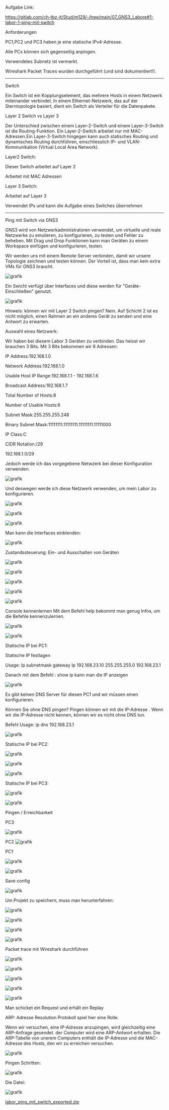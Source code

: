  
Aufgabe Link:

https://gitlab.com/ch-tbz-it/Stud/m129/-/tree/main/07_GNS3_Labore#1-labor-1-ping-mit-switch

Anforderungen

PC1,PC2 und PC3 haben je eine statische IPv4-Adresse.

Alle PCs können sich gegenseitig anpingen.

Verwendetes Subnetz ist vermerkt.

Wireshark Packet Traces wurden durchgeführt (und sind dokumentiert!).

__________________________________________

Switch 


Ein Switch ist ein Kopplungselement, das mehrere Hosts in einem Netzwerk miteinander verbindet. In einem Ethernet-Netzwerk, das auf der Sterntopologie basiert, dient ein Switch als Verteiler für die Datenpakete. 
 
Layer 2 Switch vs Layer 3 

Der Unterschied zwischen einem Layer-2-Switch und einem Layer-3-Switch ist die Routing-Funktion. Ein Layer-2-Switch arbeitet nur mit MAC-Adressen.Ein Layer-3-Switch hingegen kann auch statisches Routing und dynamisches Routing durchführen, einschliesslich IP- und VLAN-Kommunikation (Virtual Local Area Network). 
 
Layer2 Switch: 	

Dieser Switch arbeitet auf Layer 2 	

Arbeitet mit MAC Adressen


Layer 3 Switch:

Arbeitet auf Layer 3 

Verwendet IPs und kann die Aufgabe eines Switches übernehmen  
 ______________________________
 
Ping mit Switch via GNS3 
 
GNS3 wird von Netzwerkadministratoren verwendet, um virtuelle und reale Netzwerke zu emulieren, zu konfigurieren, zu testen und Fehler zu beheben. 
Mit Drag und Drop Funktionen kann man Geräten zu einem Workspace einfügen und konfigurieren, testen. 
 
Wir werden uns mit einem Remote Server verbinden, damit wir unsere Topologie zeichnen und testen können. Der Vorteil ist, dass man kein extra VMs für GNS3 braucht. 

 
 ![grafik](https://user-images.githubusercontent.com/102586033/172190626-5c5bc56a-26dc-41d4-a895-a2869875088c.png)

 
Ein Swicht verfügt über Interfaces und diese werden für "Geräte-Einschließen" genutzt. 
 
 
 ![grafik](https://user-images.githubusercontent.com/102586033/172191016-3c90d122-c361-4620-9018-646796b6fdb8.png)

 
 Hinweis:
 können wir mit Layer 2 Switch pingen?
Nein. Auf Schicht 2 ist es nicht möglich, einen Rahmen an ein anderes Gerät zu senden und eine Antwort zu erwarten.

Auswahl eines Netzwerk: 

Wir haben bei diesem Labor 3 Geräten zu verbinden.
Das heisst wir brauchen 3 Bits. Mit 3 Bits bekommen wir 8 Adressen: 

IP Address:192.168.1.0 

Network Address:192.168.1.0 

Usable Host IP Range:192.168.1.1 - 192.168.1.6 

Broadcast Address:192.168.1.7 

Total Number of Hosts:8 

Number of Usable Hosts:6 

Subnet Mask:255.255.255.248 

Binary Subnet Mask:11111111.11111111.11111111.11111000 

IP Class:C 

CIDR Notation:/29 
 
192.168.1.0/29 
 
Jedoch werde ich das vorgegebene Netwzerk bei dieser Konfiguration verwenden.
 
 
 ![grafik](https://user-images.githubusercontent.com/102586033/172191052-a29f3b83-2e8f-49b6-805f-38227204bf91.png)

 
 
Und deswegen werde ich diese Netzwerk verwenden, um mein Labor zu konfigurieren. 
 
 
 ![grafik](https://user-images.githubusercontent.com/102586033/172191083-3c8d83ab-684d-4f89-b74f-5a61a8405226.png)

 
 
 ![grafik](https://user-images.githubusercontent.com/102586033/172191182-f4ebd82a-030f-4275-b9b7-ad424e406a98.png)

 
 ![grafik](https://user-images.githubusercontent.com/102586033/172191204-4e460f0b-6f20-4345-9cd8-9af83d13f3e9.png)


Man kann die Interfaces einblenden: 
 
 
 ![grafik](https://user-images.githubusercontent.com/102586033/172191225-c4e1630a-d71c-4b77-99f2-e8a34ebfeca3.png)

 
Zustandssteuerung: Ein- und Ausschalten von Geräten 

 
 ![grafik](https://user-images.githubusercontent.com/102586033/172191242-1e13879c-6601-4b2c-ba79-a85e1fd7ae27.png)

 
 ![grafik](https://user-images.githubusercontent.com/102586033/172191257-64e41291-04b3-49db-982e-16e7faf81a39.png)

 
 ![grafik](https://user-images.githubusercontent.com/102586033/172191272-bdbf6978-e692-42a4-b4ea-2691b6cab700.png)

 
 ![grafik](https://user-images.githubusercontent.com/102586033/172191289-255a2d8b-1d5d-4c61-87c9-381593fa03be.png)

 ![grafik](https://user-images.githubusercontent.com/102586033/172191320-3498a419-e38c-4503-80c7-0b6201b36ed8.png)

 
 
Console kennenlernen 
Mit dem Befehl help bekommt man genug Infos, um die Befehle kennenzulernen. 

 
 ![grafik](https://user-images.githubusercontent.com/102586033/172191357-8eb13b83-830e-4176-9a1b-4e1ab34ef964.png)

 ![grafik](https://user-images.githubusercontent.com/102586033/172191377-70c55381-35ff-46fd-94af-94970fd8e04c.png)

 
 
Statische IP bei PC1: 
 
Statische IP festlagen 

Usage: 
Ip subnetmask gateway 
Ip 192.168.23.10 255.255.255.0 192.168.23.1 

 
Danach mit dem Befehl : show ip kann man die IP anzeigen 
 
 ![grafik](https://user-images.githubusercontent.com/102586033/172191410-c7f00f61-7668-49ac-a4d9-9a66eca369e4.png)

 
Es gibt keinen DNS Server für diesen PC1 und wir müssen einen konfigurieren. 
 
Können Sie ohne DNS pingen? 
Pingen können wir mit die IP-Adresse . Wenn wir die IP-Adresse nicht kennen, können wir es nicht ohne DNS tun. 
 
Befehl Usage: ip dns 192.168.23.1 
 
 ![grafik](https://user-images.githubusercontent.com/102586033/172191444-f3a0fe21-f0bf-4149-8aea-e9ea04511f49.png)

 
 
Statische IP bei PC2: 
 
 
 ![grafik](https://user-images.githubusercontent.com/102586033/172191459-d4a4f823-8ded-491e-9905-cbd977de630d.png)

 
 ![grafik](https://user-images.githubusercontent.com/102586033/172191500-d78a6d7a-2afe-4e0e-ac68-622036dff158.png)

 ![grafik](https://user-images.githubusercontent.com/102586033/172191522-d7054df1-1a46-4e2c-9bd3-dbaeb74298b1.png)

 
 
Statische IP bei PC3: 
 
 ![grafik](https://user-images.githubusercontent.com/102586033/172191546-6baed9d6-d9cb-495f-9dc8-8783bda787aa.png)

 ![grafik](https://user-images.githubusercontent.com/102586033/172191562-3745ae96-35a1-4f81-a134-a5f1b6cfa77e.png)

 
 
 
 
Pingen / Erreichbarkeit 

PC3 
 
 ![grafik](https://user-images.githubusercontent.com/102586033/172191584-85b1e238-998c-4a7d-829a-4a119d78e9aa.png)

 
PC2 
 ![grafik](https://user-images.githubusercontent.com/102586033/172191602-3ba49857-96ce-4bac-b253-27c9fd6f64de.png)

 
 
PC1 
 
 ![grafik](https://user-images.githubusercontent.com/102586033/172191646-9e9a530d-0873-43bb-ac25-7ce89e0d0808.png)

 ![grafik](https://user-images.githubusercontent.com/102586033/172191716-a9bf6325-0e02-4580-b77f-9a067feb5290.png)

 
 
 
 
Save config 

 ![grafik](https://user-images.githubusercontent.com/102586033/172191751-7d8afc8e-2489-4b1f-b8d2-7783f69eb5a4.png)

 
Um Projekt zu speichern, muss man herunterfahren: 
 
 
 ![grafik](https://user-images.githubusercontent.com/102586033/172191765-b900f7cb-8820-4767-a9b2-eda02678f7d5.png)

 ![grafik](https://user-images.githubusercontent.com/102586033/172191812-046600de-29c1-485f-a1c0-e5110206d1f0.png)

 
 ![grafik](https://user-images.githubusercontent.com/102586033/172191874-91da337d-8268-49f8-97ea-cea5cf080f1c.png)

 ![grafik](https://user-images.githubusercontent.com/102586033/172191931-ec439905-2f0c-4974-a7b6-e88c844b50d8.png)

 

 
Packet trace mit Wireshark durchführen 
 
 ![grafik](https://user-images.githubusercontent.com/102586033/172192000-9822e850-f9ce-4868-8f3f-4e5e2ac6ed80.png)

 ![grafik](https://user-images.githubusercontent.com/102586033/172192018-3c84043f-099c-480c-a598-2c02edcdd30f.png)

 
 ![grafik](https://user-images.githubusercontent.com/102586033/172192029-7577fcb7-55ff-4c15-9106-cf58eaef5085.png)
 
![grafik](https://user-images.githubusercontent.com/102586033/172192043-63f194d6-535d-48a0-be84-999713c02636.png)


 ![grafik](https://user-images.githubusercontent.com/102586033/172192068-eb30e1bb-6238-4174-ac61-8628c88eafaa.png)

 
 
 
 
 
Man schicket ein Request und erhält ein Replay

ARP: Adresse Resolution Protokoll spiel hier eine Rolle. 
 
Wenn wir versuchen, eine IP-Adresse anzupingen, wird gleichzeitig eine ARP-Anfrage gesendet. der Computer wird  eine ARP-Antwort erhalten. Die ARP-Tabelle von unerem Computers enthält die IP-Adresse und die MAC-Adresse des Hosts, den wir zu erreichen versuchen. 
 
 
 
![grafik](https://user-images.githubusercontent.com/102586033/172192102-55cdd50a-f326-46b0-bd7d-b22bf71c1ef4.png)



Pingen Schritten:

![grafik](https://user-images.githubusercontent.com/102586033/172257059-f6e888ae-eab8-4617-8197-a4773dc3e29d.png)




Die Datei:


![grafik](https://user-images.githubusercontent.com/102586033/172209322-6934fc44-bced-4189-a8b8-909b9c1c01eb.png)


[labor_ping_mit_switch_exported.zip](https://github.com/hameomar/labor/files/8846185/labor_ping_mit_switch_exported.zip)

